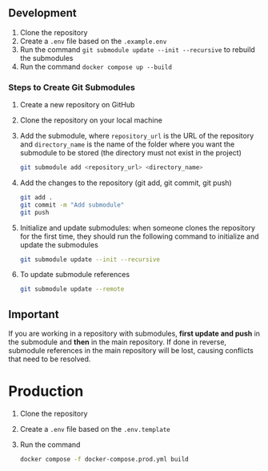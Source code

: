 ## Development

1. Clone the repository
2. Create a `.env` file based on the `.example.env`
3. Run the command `git submodule update --init --recursive` to rebuild the submodules
4. Run the command `docker compose up --build`

### Steps to Create Git Submodules

1. Create a new repository on GitHub
2. Clone the repository on your local machine
3. Add the submodule, where `repository_url` is the URL of the repository and `directory_name` is the name of the folder where you want the submodule to be stored (the directory must not exist in the project)

    ```sh
    git submodule add <repository_url> <directory_name>
    ```

4. Add the changes to the repository (git add, git commit, git push)

    ```sh
    git add .
    git commit -m "Add submodule"
    git push
    ```

5. Initialize and update submodules: when someone clones the repository for the first time, they should run the following command to initialize and update the submodules

    ```sh
    git submodule update --init --recursive
    ```

6. To update submodule references

    ```sh
    git submodule update --remote
    ```

## Important

If you are working in a repository with submodules, **first update and push** in the submodule and **then** in the main repository. If done in reverse, submodule references in the main repository will be lost, causing conflicts that need to be resolved.

# Production

1. Clone the repository
2. Create a `.env` file based on the `.env.template`
3. Run the command

    ```sh
    docker compose -f docker-compose.prod.yml build
    ```
